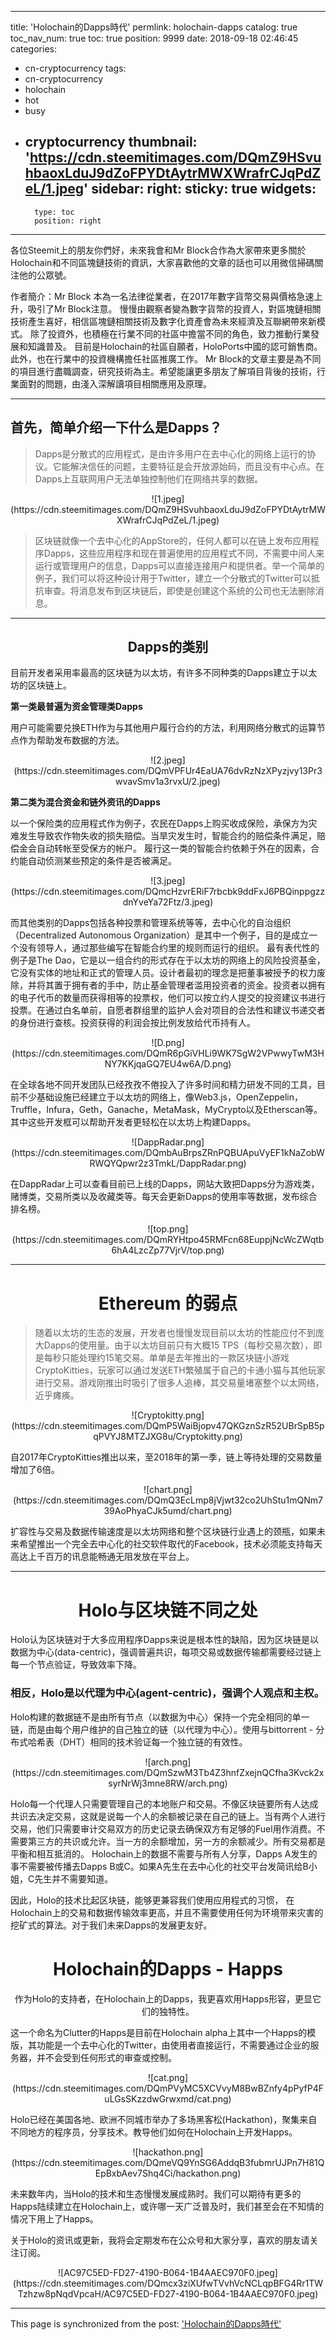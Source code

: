 
---
title: 'Holochain的Dapps時代'
permlink: holochain-dapps
catalog: true
toc_nav_num: true
toc: true
position: 9999
date: 2018-09-18 02:46:45
categories:
- cn-cryptocurrency
tags:
- cn-cryptocurrency
- holochain
- hot
- busy
- cryptocurrency
thumbnail: 'https://cdn.steemitimages.com/DQmZ9HSvuhbaoxLduJ9dZoFPYDtAytrMWXWrafrCJqPdZeL/1.jpeg'
sidebar:
    right:
        sticky: true
widgets:
    -
        type: toc
        position: right
---


各位Steemit上的朋友你們好，未來我會和Mr Block合作為大家帶來更多關於Holochain和不同區塊鏈技術的資訊，大家喜歡他的文章的話也可以用微信掃碼關注他的公眾號。



作者簡介：Mr Block 本為一名法律從業者，在2017年數字貨幣交易與價格急速上升，吸引了Mr Block注意。
慢慢由觀察者變為數字貨幣的投資人，對區塊鏈相關技術產生喜好，相信區塊鏈相關技術及數字化資產會為未來經濟及互聯網帶來新模式。
除了投資外，也積極在行業不同的社區中擔當不同的角色，致力推動行業發展和知識普及。
目前是Holochain的社區自願者，HoloPorts中國的認可銷售商。此外，也在行業中的投資機構擔任社區推廣工作。
Mr Block的文章主要是為不同的項目進行盡職調查，研究技術為主。希望能讓更多朋友了解項目背後的技術，行業面對的問題，由淺入深解讀項目相關應用及原理。

<hr>

## 首先，简单介绍一下什么是Dapps？



  

> Dapps是分散式的应用程式，是由许多用户在去中心化的网络上运行的协议。它能解决信任的问题，主要特征是会开放源始码，而且没有中心点。在Dapps上互联网用户无法单独控制他们在网络共享的数据。


<center>![1.jpeg](https://cdn.steemitimages.com/DQmZ9HSvuhbaoxLduJ9dZoFPYDtAytrMWXWrafrCJqPdZeL/1.jpeg)</center>






> 区块链就像一个去中心化的AppStore的，任何人都可以在链上发布应用程序Dapps，这些应用程序和现在普遍使用的应用程式不同，不需要中间人来运行或管理用户的信息，Dapps可以直接连接用户和提供者。举一个简单的例子，我们可以将这种设计用于Twitter，建立一个分散式的Twitter可以抵抗审查。将消息发布到区块链后，即使是创建这个系统的公司也无法删除消息。





<hr>

## <center>Dapps的类别</center>



目前开发者采用率最高的区块链为以太坊，有许多不同种类的Dapps建立于以太坊的区块链上。


__第一类最普遍为资金管理类Dapps__



用户可能需要兑换ETH作为与其他用户履行合约的方法，利用网络分散式的运算节点作为帮助发布数据的方法。



<center>![2.jpeg](https://cdn.steemitimages.com/DQmVPFUr4EaUA76dvRzNzXPyzjvy13Pr3wvavSmv1a3rvxU/2.jpeg)</center>


__第二类为混合资金和链外资讯的Dapps__

以一个保险类的应用程式作为例子，农民在Dapps上购买收成保险，承保方为灾难发生导致农作物失收的损失赔偿。当旱灾发生时，智能合约的赔偿条件满足，赔偿金会自动转帐至受保方的帐户。
履行这一类的智能合约依赖于外在的因素，合约能自动侦测某些预定的条件是否被满足。


<center>![3.jpeg](https://cdn.steemitimages.com/DQmcHzvrERiF7rbcbk9ddFxJ6PBQinppgzzdnYveYa72Ftz/3.jpeg)</center>

而其他类别的Dapps包括各种投票和管理系统等等，去中心化的自治组织（Decentralized Autonomous Organization）是其中一个例子，目的是成立一个没有领导人，通过那些编写在智能合约里的规则而运行的组织。
最有表代性的例子是The Dao，它是以一组合约的形式存在于以太坊的网络上的风险投资基金，它没有实体的地址和正式的管理人员。设计者最初的理念是把董事被授予的权力废除，并将其置于拥有者的手中，防止基金管理者滥用投资者的资金。投资者以拥有的电子代币的数量而获得相等的投票权，他们可以按立约人提交的投资建议书进行投票。在通过白名单前，自愿者群组里的监护人会对项目的合法性和建议书递交者的身份进行查核。投资获得的利润会按比例发放给代币持有人。

<center>![D.png](https://cdn.steemitimages.com/DQmR6pGiVHLi9WK7SgW2VPwwyTwM3HNY7KKjqaGQ7EU4w6A/D.png)</center>

在全球各地不同开发团队已经孜孜不倦投入了许多时间和精力研发不同的工具，目前不少基础设施已经建立于以太坊的网络上，像Web3.js，OpenZeppelin，Truffle，Infura，Geth，Ganache，MetaMask，MyCrypto以及Etherscan等。其中这些开发框可以帮助开发者更轻松在以太坊上构建Dapps。

<center>![DappRadar.png](https://cdn.steemitimages.com/DQmbAuBrpsZRnPQBUApuVyEF1kNaZobWRWQYQpwr2z3TmkL/DappRadar.png)</center>







在DappRadar上可以查看目前已上线的Dapps，网站大致把Dapps分为游戏类，赌博类，交易所类以及收藏类等。每天会更新Dapps的使用率等数据，发布综合排名榜。


<center>![top.png](https://cdn.steemitimages.com/DQmRYHtpo45RMFcn68EuppjNcWcZWqtb6hA4LzcZp77VjrV/top.png)</center>



<hr>


# <center>Ethereum 的弱点</center>



> 随着以太坊的生态的发展，开发者也慢慢发现目前以太坊的性能应付不到庞大Dapps的使用量。由于以太坊目前只有大概15 TPS（每秒交易次数），即是每秒只能处理约15笔交易。单单是去年推出的一款区块链小游戏CryptoKitties，玩家可以通过发送ETH繁殖属于自己的卡通小猫与其他玩家进行交易。游戏刚推出时吸引了很多人追棒，其交易量堵塞整个以太网络，近乎瘫痪。


<center>![Cryptokitty.png](https://cdn.steemitimages.com/DQmP5WaiBjopv47QKGznSzR52UBrSpB5pqPVYJ8MTZJXG8u/Cryptokitty.png)</center>


 

自2017年CryptoKitties推出以来，至2018年的第一季，链上等待处理的交易数量增加了6倍。


<center>![chart.png](https://cdn.steemitimages.com/DQmQ3EcLmp8jVjwt32co2UhStu1mQNm739AoPhyaCJk5umd/chart.png)</center>


扩容性与交易及数据传输速度是以太坊网络和整个区块链行业遇上的颈瓶，如果未来希望推出一个完全去中心化的社交软件取代的Facebook，技术必须能支持每天高达上千百万的讯息能畅通无阻发放在平台上。





<hr>


# <center>Holo与区块链不同之处</center>





Holo认为区块链对于大多应用程序Dapps来说是根本性的缺陷，因为区块链是以数据为中心(data-centric)，强调普遍共识，每项交易或数据传输都需要经过链上每一个节点验证，导致效率下降。



### 相反，Holo是以代理为中心(agent-centric)，强调个人观点和主权。



Holo构建的数据链不是由所有节点（以数据为中心）保持一个完全相同的单一链，而是由每个用户维护的自己独立的链（以代理为中心）。使用与bittorrent - 分布式哈希表（DHT）相同的技术验证每一个独立链的有效性。

<center>![arch.png](https://cdn.steemitimages.com/DQmSzwM3Tb4Z3hnfZxejnQCfha3Kvck2xsyrNrWj3mne8RW/arch.png)</center>





Holo每一个代理人只需要管理自己的本地账户和交易。不像区块链要所有人达成共识去决定交易，这就是说每一个人的余额被记录在自己的链上。当有两个人进行交易，他们只需要审计交易双方的历史记录去确保双方有足够的Fuel用作消费。不需要第三方的共识或允许。当一方的余额增加，另一方的余额减少。所有交易都是平衡和相互抵消的。 Holochain上的数据不需要与所有人分享，Dapps A发生的事不需要被传播去Dapps B或C。如果A先生在去中心化的社交平台发简讯给B小姐，C先生并不需要知道。



因此，Holo的技术比起区块链，能够更兼容我们使用应用程式的习惯， 在Holochain上的交易和数据传输效率更高，并且不需要使用任何为环境带来灾害的挖矿式的算法。对于我们未来Dapps的发展更友好。



# <center>Holochain的Dapps - Happs</center>



<center>作为Holo的支持者，在Holochain上的Dapps，我更喜欢用Happs形容，更显它们的独特性。</center>



这一个命名为Clutter的Happs是目前在Holochain alpha上其中一个Happs的模版，其功能是一个去中心化的Twitter，由使用者直接运行，不需要通过企业的服务器，并不会受到任何形式的审查或控制。

<center>![cat.png](https://cdn.steemitimages.com/DQmPVyMC5XCVvyM8BwBZnfy4pPyfP4FuLGsSKzzdwGrwxmd/cat.png)</center>



Holo已经在美国各地、欧洲不同城市举办了多场黑客松(Hackathon)，聚集来自不同地方的程序员，分享技术。教导他们如何在Holochain上开发Happs。

<center>![hackathon.png](https://cdn.steemitimages.com/DQmeVQ9YnSG6AddqB3fubmrUJPn7H81QEpBxbAev7Shq4Ci/hackathon.png)</center>




未来数年内，当Holo的技术和生态慢慢发展成熟时。我们可以期待有更多的Happs陆续建立在Holochain上，或许哪一天广泛普及时，我们甚至会在不知情的情况下用上了Happs。



关于Holo的资讯或更新，我将会定期发布在公众号和大家分享，喜欢的朋友请关注订阅。


<center>![AC97C5ED-FD27-4190-B064-1B4AAEC970F0.jpeg](https://cdn.steemitimages.com/DQmcx3ziXUfwTVvhVcNCLqpBFG4Rr1TWTzhzw8pNqdVpcaH/AC97C5ED-FD27-4190-B064-1B4AAEC970F0.jpeg)</center>

- - -

This page is synchronized from the post: ['Holochain的Dapps時代'](https://steemit.com/@htliao/holochain-dapps)
